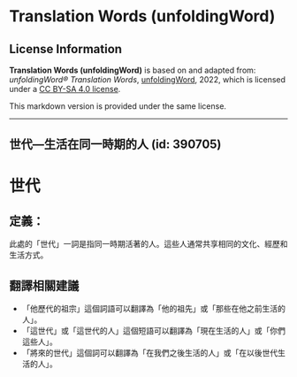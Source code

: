 # Translation Words (unfoldingWord)

## License Information

**Translation Words (unfoldingWord)** is based on and adapted from: _unfoldingWord® Translation Words_, [unfoldingWord](https://unfoldingword.org/utw), 2022, which is licensed under a [CC BY-SA 4.0 license](https://creativecommons.org/licenses/by-sa/4.0/legalcode.en).

This markdown version is provided under the same license.



--------------------------------

## 世代—生活在同一時期的人 (id: 390705)

世代
==

定義：
---

此處的「世代」一詞是指同一時期活著的人。這些人通常共享相同的文化、經歷和生活方式。

翻譯相關建議
------

* 「他歷代的祖宗」這個詞語可以翻譯為「他的祖先」或「那些在他之前生活的人」。
* 「這世代」或「這世代的人」這個短語可以翻譯為「現在生活的人」或「你們這些人」。
* 「將來的世代」這個詞可以翻譯為「在我們之後生活的人」或「在以後世代生活的人」。


